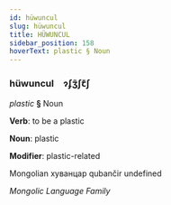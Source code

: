 ```yaml
---
id: hüwuncul
slug: hüwuncul
title: HÜWUNCUL
sidebar_position: 158
hoverText: plastic § Noun
---
```


### hüwuncul&emsp;<span kind="abugida">ɂʄʒ̃ʃꞇ͊ʃ</span>

*plastic* **§** Noun

**Verb**: to be a plastic

**Noun**: plastic

**Modifier**: plastic-related

Mongolian хуванцар qubančir  undefined

*Mongolic Language Family*